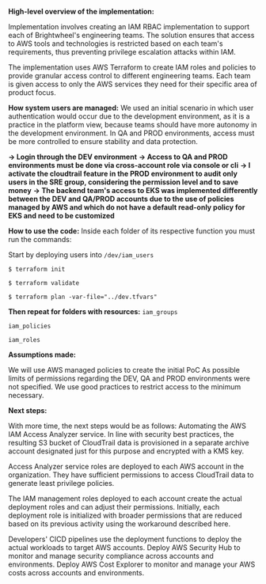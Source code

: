 **High-level overview of the implementation:**

Implementation involves creating an IAM RBAC implementation to support each of Brightwheel's engineering teams. The solution ensures that access to AWS tools and technologies is restricted based on each team's requirements, thus preventing privilege escalation attacks within IAM.

The implementation uses AWS Terraform to create IAM roles and policies to provide granular access control to different engineering teams. Each team is given access to only the AWS services they need for their specific area of product focus.


**How system users are managed:**
We used an initial scenario in which user authentication would occur due to the development environment, as it is a practice in the platform view, because teams should have more autonomy in the development environment. In QA and PROD environments, access must be more controlled to ensure stability and data protection.

**-> Login through the DEV environment**
**-> Access to QA and PROD environments must be done via cross-account role via console or cli**
**-> I activate the cloudtrail feature in the PROD environment to audit only users in the SRE group, considering the permission level and to save money**
**-> The backend team's access to EKS was implemented differently between the DEV and QA/PROD accounts due to the use of policies managed by AWS and which do not have a default read-only policy for EKS and need to be customized**


**How to use the code:**
Inside each folder of its respective function you must run the commands:

Start by deploying users into `/dev/iam_users`

`$ terraform init`

`$ terraform validate`

`$ terraform plan -var-file="../dev.tfvars"`

**Then repeat for folders with resources:**
`iam_groups`

`iam_policies`

`iam_roles`


**Assumptions made:**

We will use AWS managed policies to create the initial PoC
As possible limits of permissions regarding the DEV, QA and PROD environments were not specified. We use good practices to restrict access to the minimum necessary.

**Next steps:**

With more time, the next steps would be as follows:
Automating the AWS IAM Access Analyzer service. In line with security best practices, the resulting S3 bucket of CloudTrail data is provisioned in a separate archive account designated just for this purpose and encrypted with a KMS key.

Access Analyzer service roles are deployed to each AWS account in the organization. They have sufficient permissions to access CloudTrail data to generate least privilege policies.

The IAM management roles deployed to each account create the actual deployment roles and can adjust their permissions. Initially, each deployment role is initialized with broader permissions that are reduced based on its previous activity using the workaround described here.

Developers' CICD pipelines use the deployment functions to deploy the actual workloads to target AWS accounts.
Deploy AWS Security Hub to monitor and manage security compliance across accounts and environments.
Deploy AWS Cost Explorer to monitor and manage your AWS costs across accounts and environments.